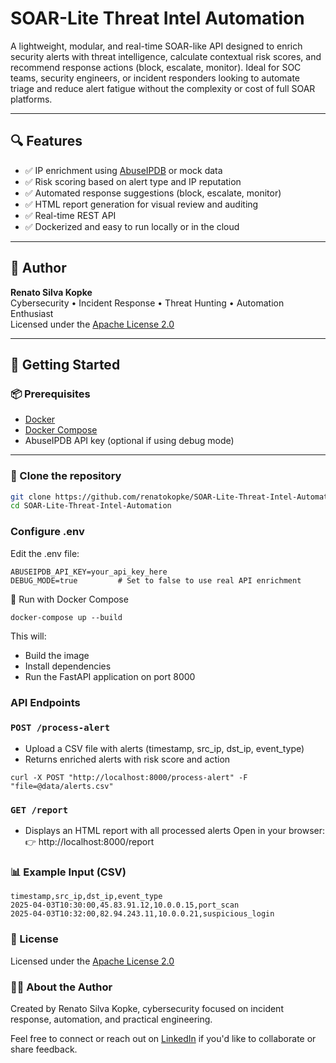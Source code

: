 # SOAR-Lite Threat Intel Automation

A lightweight, modular, and real-time SOAR-like API designed to enrich security alerts with threat intelligence, calculate contextual risk scores, and recommend response actions (block, escalate, monitor). Ideal for SOC teams, security engineers, or incident responders looking to automate triage and reduce alert fatigue without the complexity or cost of full SOAR platforms.

---
## 🔍 Features

- ✅ IP enrichment using [AbuseIPDB](https://www.abuseipdb.com) or mock data
- ✅ Risk scoring based on alert type and IP reputation
- ✅ Automated response suggestions (block, escalate, monitor)
- ✅ HTML report generation for visual review and auditing
- ✅ Real-time REST API
- ✅ Dockerized and easy to run locally or in the cloud
---

## 👤 Author

**Renato Silva Kopke**  
Cybersecurity • Incident Response • Threat Hunting • Automation Enthusiast  
Licensed under the [Apache License 2.0](./LICENSE)


---
## 🚀 Getting Started

### 📦 Prerequisites

- [Docker](https://www.docker.com/products/docker-desktop)
- [Docker Compose](https://docs.docker.com/compose/install/)
- AbuseIPDB API key (optional if using debug mode)
---

### 📁 Clone the repository

```bash
git clone https://github.com/renatokopke/SOAR-Lite-Threat-Intel-Automation.git
cd SOAR-Lite-Threat-Intel-Automation
```

### Configure .env
Edit the .env file:
```
ABUSEIPDB_API_KEY=your_api_key_here
DEBUG_MODE=true         # Set to false to use real API enrichment
```

🐳 Run with Docker Compose
```
docker-compose up --build
```
This will:

- Build the image
- Install dependencies
- Run the FastAPI application on port 8000

### API Endpoints
### `POST /process-alert`
- Upload a CSV file with alerts (timestamp, src_ip, dst_ip, event_type)
- Returns enriched alerts with risk score and action
```
curl -X POST "http://localhost:8000/process-alert" -F "file=@data/alerts.csv"
```

### `GET /report`
- Displays an HTML report with all processed alerts
Open in your browser:
👉 http://localhost:8000/report


### 📊 Example Input (CSV)
```
timestamp,src_ip,dst_ip,event_type
2025-04-03T10:30:00,45.83.91.12,10.0.0.15,port_scan
2025-04-03T10:32:00,82.94.243.11,10.0.0.21,suspicious_login
```

### 📖 License

Licensed under the [Apache License 2.0](./LICENSE)

### 🙋‍♂️ About the Author

Created by Renato Silva Kopke, cybersecurity focused on incident response, automation, and practical engineering.

Feel free to connect or reach out on [LinkedIn](https://linkedin.com/in/renatokopke) if you'd like to collaborate or share feedback.